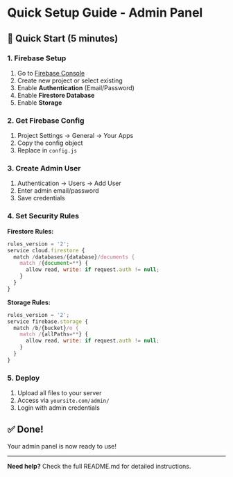 # Quick Setup Guide - Admin Panel

## 🚀 Quick Start (5 minutes)

### 1. Firebase Setup
1. Go to [Firebase Console](https://console.firebase.google.com/)
2. Create new project or select existing
3. Enable **Authentication** (Email/Password)
4. Enable **Firestore Database**
5. Enable **Storage**

### 2. Get Firebase Config
1. Project Settings → General → Your Apps
2. Copy the config object
3. Replace in `config.js`

### 3. Create Admin User
1. Authentication → Users → Add User
2. Enter admin email/password
3. Save credentials

### 4. Set Security Rules

**Firestore Rules:**
```javascript
rules_version = '2';
service cloud.firestore {
  match /databases/{database}/documents {
    match /{document=**} {
      allow read, write: if request.auth != null;
    }
  }
}
```

**Storage Rules:**
```javascript
rules_version = '2';
service firebase.storage {
  match /b/{bucket}/o {
    match /{allPaths=**} {
      allow read, write: if request.auth != null;
    }
  }
}
```

### 5. Deploy
1. Upload all files to your server
2. Access via `yoursite.com/admin/`
3. Login with admin credentials

## ✅ Done!

Your admin panel is now ready to use!

---
**Need help?** Check the full README.md for detailed instructions.
